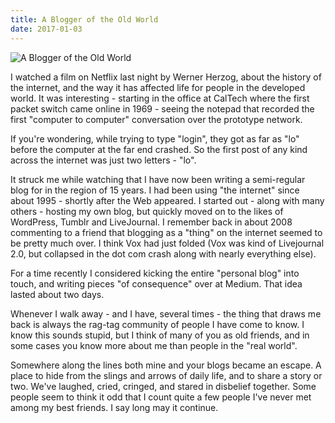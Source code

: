 ```yaml
---
title: A Blogger of the Old World
date: 2017-01-03
---
```


![A Blogger of the Old World](https://source.unsplash.com/X6cChncECA8/1600x900)

I watched a film on Netflix last night by Werner Herzog, about the history of the internet, and the way it has affected life for people in the developed world. It was interesting - starting in the office at CalTech where the first packet switch came online in 1969 - seeing the notepad that recorded the first "computer to computer" conversation over the prototype network.

If you're wondering, while trying to type "login", they got as far as "lo" before the computer at the far end crashed. So the first post of any kind across the internet was just two letters - "lo".

It struck me while watching that I have now been writing a semi-regular blog for in the region of 15 years. I had been using "the internet" since about 1995 - shortly after the Web appeared. I started out - along with many others - hosting my own blog, but quickly moved on to the likes of WordPress, Tumblr and LiveJournal. I remember back in about 2008 commenting to a friend that blogging as a "thing" on the internet seemed to be pretty much over. I think Vox had just folded (Vox was kind of Livejournal 2.0, but collapsed in the dot com crash along with nearly everything else).

For a time recently I considered kicking the entire "personal blog" into touch, and writing pieces "of consequence" over at Medium. That idea lasted about two days.

Whenever I walk away - and I have, several times - the thing that draws me back is always the rag-tag community of people I have come to know. I know this sounds stupid, but I think of many of you as old friends, and in some cases you know more about me than people in the "real world".

Somewhere along the lines both mine and your blogs became an escape. A place to hide from the slings and arrows of daily life, and to share a story or two. We've laughed, cried, cringed, and stared in disbelief together. Some people seem to think it odd that I count quite a few people I've never met among my best friends. I say long may it continue.